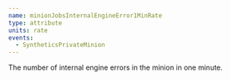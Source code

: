```yaml
---
name: minionJobsInternalEngineError1MinRate
type: attribute
units: rate
events:
  - SyntheticsPrivateMinion
---
```


The number of internal engine errors in the minion in one minute.